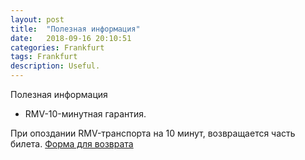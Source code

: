 ```yaml
---
layout: post
title:  "Полезная информация"
date:   2018-09-16 20:10:51 
categories: Frankfurt
tags: Frankfurt
description: Useful.
---
```

Полезная информация


* RMV-10-минутная гарантия.

При опоздании RMV-транспорта на 10 минут, возвращается часть билета. [Форма для возврата][fr-10min]  


[fr-10min]: https://www.rmv.de/c/de/service/garantien-fahrgastrechte/rmv-10-minuten-garantie